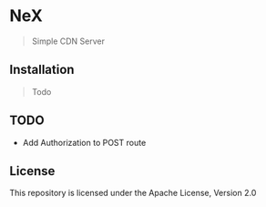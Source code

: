 # NeX

> Simple CDN Server

## Installation

> Todo

## TODO

- Add Authorization to POST route

## License

This repository is licensed under the Apache License, Version 2.0
